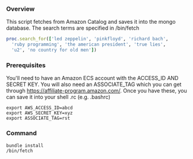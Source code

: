### Overview
This script fetches from Amazon Catalog and saves it into the mongo database.  The search terms are specified in /bin/fetch

```ruby
proc.search_for(['led zeppelin', 'pinkfloyd', 'richard bach',
  'ruby programming', 'the american president', 'true lies',
  'u2', 'no country for old men'])
```

### Prerequisites

You'll need to have an Amazon ECS account with the ACCESS_ID AND SECRET KEY.  You will also need an ASSOCIATE_TAG which you can get through https://affiliate-program.amazon.com/. Once you have these, you can save it into your shell .rc (e.g. .bashrc)

```shell
export AWS_ACCESS_ID=abcd
export AWS_SECRET_KEY=xyz
export ASSOCIATE_TAG=rst
```

### Command
```shell
bundle install
/bin/fetch
```
